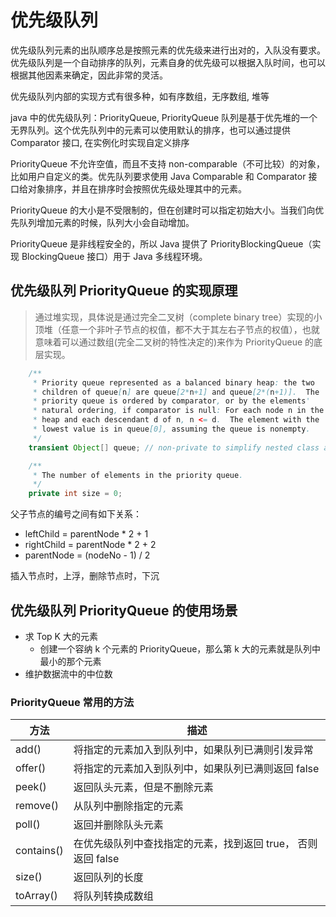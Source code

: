 # 优先级队列

优先级队列元素的出队顺序总是按照元素的优先级来进行出对的，入队没有要求。优先级队列是一个自动排序的队列，元素自身的优先级可以根据入队时间，也可以根据其他因素来确定，因此非常的灵活。

优先级队列内部的实现方式有很多种，如有序数组，无序数组, 堆等

java 中的优先级队列：PriorityQueue, PriorityQueue 队列是基于优先堆的一个无界队列。这个优先队列中的元素可以使用默认的排序，也可以通过提供 Comparator 接口, 在实例化时实现自定义排序

PriorityQueue 不允许空值，而且不支持 non-comparable（不可比较）的对象，比如用户自定义的类。优先队列要求使用 Java Comparable 和 Comparator 接口给对象排序，并且在排序时会按照优先级处理其中的元素。

PriorityQueue 的大小是不受限制的，但在创建时可以指定初始大小。当我们向优先队列增加元素的时候，队列大小会自动增加。

PriorityQueue 是非线程安全的，所以 Java 提供了 PriorityBlockingQueue（实现 BlockingQueue 接口）用于 Java 多线程环境。

## 优先级队列 PriorityQueue 的实现原理

> 通过堆实现，具体说是通过完全二叉树（complete binary tree）实现的小顶堆（任意一个非叶子节点的权值，都不大于其左右子节点的权值），也就意味着可以通过数组(完全二叉树的特性决定的)来作为 PriorityQueue 的底层实现。



```java
    /**
     * Priority queue represented as a balanced binary heap: the two
     * children of queue[n] are queue[2*n+1] and queue[2*(n+1)].  The
     * priority queue is ordered by comparator, or by the elements'
     * natural ordering, if comparator is null: For each node n in the
     * heap and each descendant d of n, n <= d.  The element with the
     * lowest value is in queue[0], assuming the queue is nonempty.
     */
    transient Object[] queue; // non-private to simplify nested class access

    /**
     * The number of elements in the priority queue.
     */
    private int size = 0;
```

父子节点的编号之间有如下关系：

- leftChild = parentNode * 2 + 1
- rightChild = parentNode * 2 + 2
- parentNode = (nodeNo - 1) / 2

插入节点时，上浮，删除节点时，下沉

## 优先级队列 PriorityQueue 的使用场景

- 求 Top K 大的元素
  - 创建一个容纳 k 个元素的 PriorityQueue，那么第 k 大的元素就是队列中最小的那个元素
- 维护数据流中的中位数

### PriorityQueue 常用的方法

| 方法       | 描述                                                         |
| ---------- | ------------------------------------------------------------ |
| add()      | 将指定的元素加入到队列中，如果队列已满则引发异常             |
| offer()    | 将指定的元素加入到队列中，如果队列已满则返回 false           |
| peek()     | 返回队头元素，但是不删除元素                                 |
| remove()   | 从队列中删除指定的元素                                       |
| poll()     | 返回并删除队头元素                                           |
| contains() | 在优先级队列中查找指定的元素，找到返回 true， 否则返回 false |
| size()     | 返回队列的长度                                               |
| toArray()  | 将队列转换成数组                                             |

